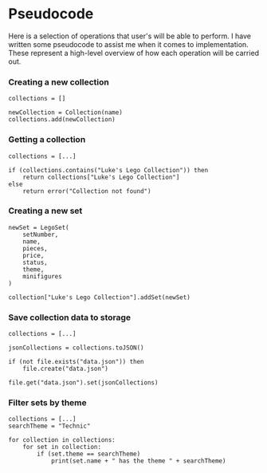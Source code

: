 # Pseudocode
Here is a selection of operations that user's will be able to perform. I have written some pseudocode to assist me when it comes to implementation. These represent a high-level overview of how each operation will be carried out.

### Creating a new collection
```
collections = []

newCollection = Collection(name)
collections.add(newCollection)
```

### Getting a collection
```
collections = [...]

if (collections.contains("Luke's Lego Collection")) then
    return collections["Luke's Lego Collection"]
else
    return error("Collection not found")
```

### Creating a new set
```
newSet = LegoSet(
    setNumber,
    name,
    pieces,
    price,
    status,
    theme,
    minifigures
)

collection["Luke's Lego Collection"].addSet(newSet)
```

### Save collection data to storage
```
collections = [...]

jsonCollections = collections.toJSON()

if (not file.exists("data.json")) then
    file.create("data.json")
    
file.get("data.json").set(jsonCollections)
```

### Filter sets by theme
```
collections = [...]
searchTheme = "Technic"

for collection in collections:
    for set in collection:
        if (set.theme == searchTheme)
            print(set.name + " has the theme " + searchTheme)
```